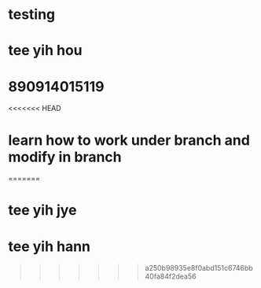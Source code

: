 # testing
# tee yih hou
# 890914015119
<<<<<<< HEAD
# learn how to work under branch and modify in branch
=======
# tee yih jye
# tee yih hann

>>>>>>> a250b98935e8f0abd151c6746bb40fa84f2dea56
